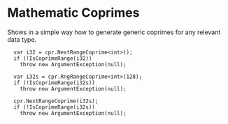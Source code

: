 # Mathematic Coprimes

Shows in a simple way how to generate generic coprimes for any relevant data type.

      var i32 = cpr.NextRangeCoprime<int>();
      if (!IsCoprimeRange(i32))
        throw new ArgumentException(null);

      var i32s = cpr.RngRangeCoprime<int>(128);
      if (!IsCoprimeRange(i32s))
        throw new ArgumentException(null);

      cpr.NextRangeCoprime(i32s);
      if (!IsCoprimeRange(i32s))
        throw new ArgumentException(null);
